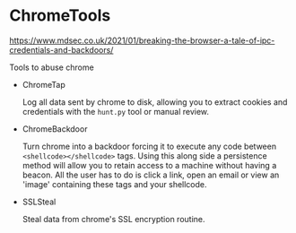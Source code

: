 # ChromeTools

https://www.mdsec.co.uk/2021/01/breaking-the-browser-a-tale-of-ipc-credentials-and-backdoors/

Tools to abuse chrome

- ChromeTap

  Log all data sent by chrome to disk, allowing you to extract cookies and credentials with the `hunt.py` tool or manual review.

- ChromeBackdoor

  Turn chrome into a backdoor forcing it to execute any code between `<shellcode></shellcode>` tags. Using this along side a persistence method will allow you to retain access to a machine without having a beacon. All the user has to do is click a link, open an email or view an 'image' containing these tags and your shellcode.
  
- SSLSteal

  Steal data from chrome's SSL encryption routine.
